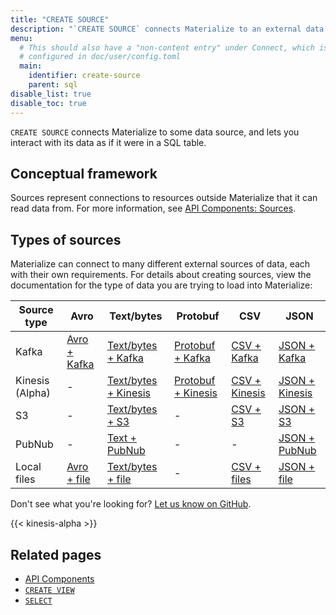 ```yaml
---
title: "CREATE SOURCE"
description: "`CREATE SOURCE` connects Materialize to an external data source."
menu:
  # This should also have a "non-content entry" under Connect, which is
  # configured in doc/user/config.toml
  main:
    identifier: create-source
    parent: sql
disable_list: true
disable_toc: true
---
```


`CREATE SOURCE` connects Materialize to some data source, and lets you interact
with its data as if it were in a SQL table.

## Conceptual framework

Sources represent connections to resources outside Materialize that it can read
data from. For more information, see [API Components:
Sources](../../overview/api-components#sources).

## Types of sources

Materialize can connect to many different external sources of data, each with
their own requirements. For details about creating sources, view the
documentation for the type of data you are trying to load into Materialize:

Source type     | Avro                         | Text/bytes                             | Protobuf                                 | CSV                            | JSON
----------------|------------------------------|----------------------------------------|------------------------------------------|--------------------------------|---------------------------------
Kafka           | [Avro + Kafka](./avro-kafka) | [Text/bytes + Kafka](./text-kafka)     | [Protobuf + Kafka](./protobuf-kafka)     | [CSV + Kafka](./csv-kafka)     | [JSON + Kafka](./json-kafka)
Kinesis (Alpha) | -                            | [Text/bytes + Kinesis](./text-kinesis) | [Protobuf + Kinesis](./protobuf-kinesis) | [CSV + Kinesis](./csv-kinesis) | [JSON + Kinesis](./json-kinesis)
S3              | -                            | [Text/bytes + S3](./text-s3)           | -                                        | [CSV + S3](./csv-s3)           | [JSON + S3](./json-s3)
PubNub          | -                            | [Text + PubNub](./text-pubnub)         | -                                        | -                              | [JSON + PubNub](./json-pubnub)
Local files     | [Avro + file](./avro-file)   | [Text/bytes + file](./text-file)       | -                                        | [CSV + files](./csv-file)      | [JSON + file](./json-file)


Don't see what you're looking for? [Let us know on GitHub](https://github.com/MaterializeInc/materialize/issues/new?labels=C-feature&template=feature.md).

{{< kinesis-alpha >}}

## Related pages

- [API Components](../../overview/api-components)
- [`CREATE VIEW`](../create-view)
- [`SELECT`](../select)
